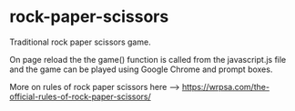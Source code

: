 # rock-paper-scissors
Traditional rock paper scissors game.

On page reload the the game() function is called from the javascript.js file and the game can be played using Google Chrome and prompt boxes.

More on rules of rock paper scissors here --> https://wrpsa.com/the-official-rules-of-rock-paper-scissors/


